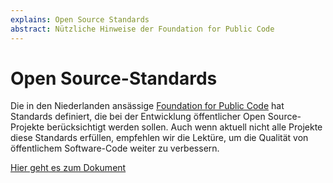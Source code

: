 ```yaml
---
explains: Open Source Standards
abstract: Nützliche Hinweise der Foundation for Public Code
---
```


# Open Source-Standards

Die in den Niederlanden ansässige [Foundation for Public Code](https://publiccode.net/) hat Standards definiert, die bei der Entwicklung öffentlicher Open Source-Projekte berücksichtigt werden sollen. Auch wenn aktuell nicht alle Projekte diese Standards erfüllen, empfehlen wir die Lektüre, um die Qualität von öffentlichem Software-Code weiter zu verbessern.

[Hier geht es zum Dokument](https://standard.publiccode.net/)



